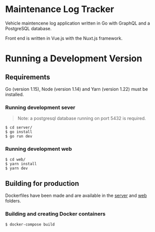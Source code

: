 # Maintenance Log Tracker

Vehicle maintencene log application written in Go with GraphQL and a PostgreSQL database.

Front end is written in Vue.js with the Nuxt.js framework.

# Running a Development Version

## Requirements

Go (version 1.15), Node (version 1.14) and Yarn (version 1.22) must be installed.

### Running development sever
> Note: a postgresql database running on port 5432 is required.

```
$ cd server/
$ go install
$ go run dev
```

### Running development web

```
$ cd web/
$ yarn install
$ yarn dev
```


## Building for production

Dockerfiles have been made and are available in the [server](server/Dockerfile) and [web](web/Dockerfile) folders.

### Building and creating Docker containers

```
$ docker-compose build
```
